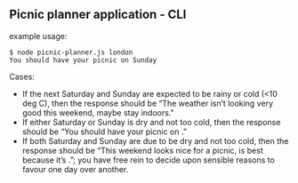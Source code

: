 ## Picnic planner application - CLI

example usage:

```
$ node picnic-planner.js london
You should have your picnic on Sunday
```

Cases:

- If the next Saturday and Sunday are expected to be rainy or cold (<10 deg C), then the
response should be “The weather isn’t looking very good this weekend, maybe stay indoors."
- If either Saturday or Sunday is dry and not too cold, then the response should be “You
should have your picnic on <day>.”
- If both Saturday and Sunday are due to be dry and not too cold, then the response should be
“This weekend looks nice for a picnic, <day> is best because it’s <reason>.”; you have free rein to decide upon sensible reasons to favour one day over another.